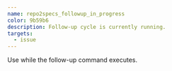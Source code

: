 ```yaml
---
name: repo2specs_followup_in_progress
color: 9b59b6
description: Follow-up cycle is currently running.
targets:
  - issue
---
```


Use while the follow-up command executes.

